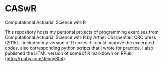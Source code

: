 # CASwR
Computational Actuarial Science with R 

This repository hosts my personal projects of programming exercises from Computational Actuarial Science with R by Arther Charpentier, CRC press (2015). I included my version of R codes if I could improve the excerpted codes, also corresponding python scripts that I wrote for practice. I also published the HTML version of some of R markdown on RPub (http://rpubs.com/JennyStat).  

